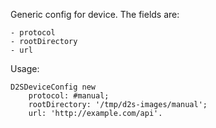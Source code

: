 Generic config for device. The fields are:

	- protocol
	- rootDirectory
	- url

Usage:

	D2SDeviceConfig new
		protocol: #manual;
		rootDirectory: '/tmp/d2s-images/manual';
		url: 'http://example.com/api'.
